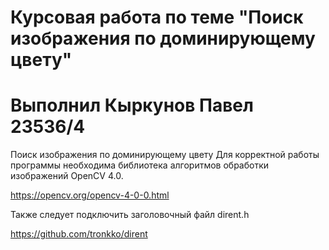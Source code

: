 # Курсовая работа по теме "Поиск изображения по доминирующему цвету"
# Выполнил Кыркунов Павел 23536/4
Поиск изображения по доминирующему цвету
Для корректной работы программы необходима библиотека алгоритмов обработки изображений OpenCV 4.0.

https://opencv.org/opencv-4-0-0.html

Также следует подключить заголовочный файл dirent.h

https://github.com/tronkko/dirent
